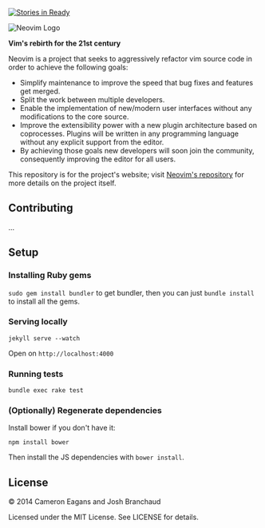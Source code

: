 [![Stories in Ready](https://badge.waffle.io/neovim/neovim.github.io.png?label=ready&title=Ready)](https://waffle.io/neovim/neovim.github.io)

![Neovim Logo](logos/neovim-logo.png)

**Vim's rebirth for the 21st century**

Neovim is a project that seeks to aggressively refactor vim source code in
order to achieve the following goals:

* Simplify maintenance to improve the speed that bug fixes and features get
merged.
* Split the work between multiple developers.
* Enable the implementation of new/modern user interfaces without any
modifications to the core source.
* Improve the extensibility power with a new plugin architecture based on
coprocesses. Plugins will be written in any programming language without any
explicit support from the editor.
* By achieving those goals new developers will soon join the community,
consequently improving the editor for all users.

This repository is for the project's website; visit
[Neovim's repository](https://github.com/neovim/neovim) for more details on
the project itself.

## Contributing
...

## Setup

### Installing Ruby gems
`sudo gem install bundler` to get bundler, then you can just `bundle install` to install all the gems.

### Serving locally
```
jekyll serve --watch
```
Open on `http://localhost:4000`

### Running tests
```
bundle exec rake test
```

### (Optionally) Regenerate dependencies
Install bower if you don't have it:
```
npm install bower
```
Then install the JS dependencies with `bower install`.

## License

&copy; 2014 Cameron Eagans and Josh Branchaud

Licensed under the MIT License. See LICENSE for details.
